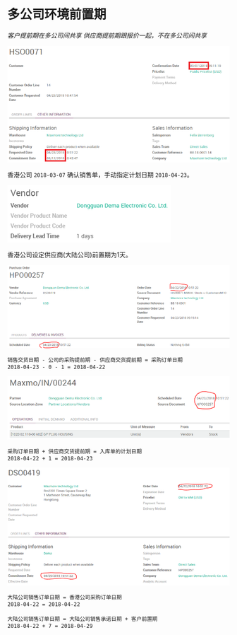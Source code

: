 # 多公司环境前置期

*客户提前期在多公司间共享*
*供应商提前期跟报价一起，不在多公司间共享*

![HSO](_images/inter_company_lead_time5.PNG)

香港公司 `2018-03-07` 确认销售单，手动指定计划日期 `2018-04-23`。

![Vendor Lead Time](_images/inter_company_lead_time4.PNG)

香港公司设定供应商(大陆公司)前置期为1天。

![HPO](_images/inter_company_lead_time2.PNG)

```
销售交货日期 - 公司的采购提前期 - 供应商交货提前期 = 采购订单日期
2018-04-23 - 0 - 1 = 2018-04-22
```

![HDO](_images/inter_company_lead_time3.PNG)

```
采购订单日期 + 供应商交货提前期 = 入库单的计划日期
2018-04-22 + 1 = 2018-04-23
```

![DSO](_images/inter_company_lead_time.PNG)

```
大陆公司销售订单日期 = 香港公司采购订单日期
2018-04-22 = 2018-04-22

大陆公司销售订单日期 = 大陆公司销售承诺日期 + 客户前置期
2018-04-22 + 7 = 2018-04-29
```